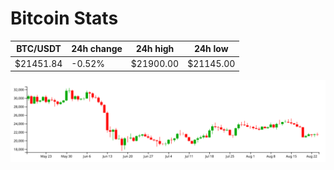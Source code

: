 # Bitcoin Stats

BTC/USDT|24h change|24h high|24h low|
|---|---|---|---|
|$21451.84|-0.52%|$21900.00|$21145.00|

<img src="./chart.svg">
